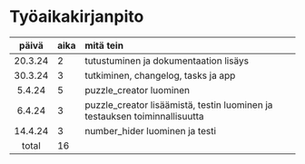 # Työaikakirjanpito

| päivä | aika | mitä tein  |
| :----:|:-----| :-----|
| 20.3.24 | 2    | tutustuminen ja dokumentaation lisäys |
| 30.3.24 | 3    | tutkiminen, changelog, tasks ja app |
| 5.4.24 | 5    | puzzle_creator luominen |
| 6.4.24 | 3    | puzzle_creator lisäämistä, testin luominen ja testauksen toiminnallisuutta|
| 14.4.24 | 3    | number_hider luominen ja testi|
| total | 16    | |

